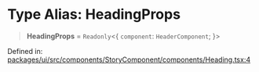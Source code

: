 # Type Alias: HeadingProps

> **HeadingProps** = `Readonly`\<\{ `component`: `HeaderComponent`; \}\>

Defined in: [packages/ui/src/components/StoryComponent/components/Heading.tsx:4](https://github.com/laruss/react-text-game/blob/ebc985d74d2d38c34169b7426a7d28520cf19743/packages/ui/src/components/StoryComponent/components/Heading.tsx#L4)
